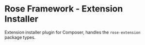 # Rose Framework - Extension Installer

Extension installer plugin for Composer, handles the `rose-extension` package types.

